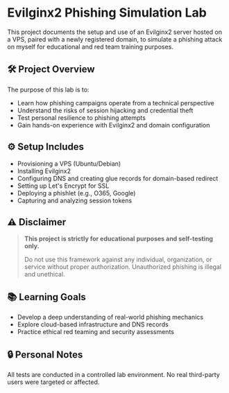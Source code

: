 # Evilginx2 Phishing Simulation Lab

This project documents the setup and use of an Evilginx2 server hosted on a VPS, paired with a newly registered domain, to simulate a phishing attack on myself for educational and red team training purposes.

## 🛠️ Project Overview

The purpose of this lab is to:

- Learn how phishing campaigns operate from a technical perspective
- Understand the risks of session hijacking and credential theft
- Test personal resilience to phishing attempts
- Gain hands-on experience with Evilginx2 and domain configuration

## ⚙️ Setup Includes

- Provisioning a VPS (Ubuntu/Debian)
- Installing Evilginx2
- Configuring DNS and creating glue records for domain-based redirect
- Setting up Let's Encrypt for SSL
- Deploying a phishlet (e.g., O365, Google)
- Capturing and analyzing session tokens

## ⚠️ Disclaimer

> **This project is strictly for educational purposes and self-testing only.**
>
> Do not use this framework against any individual, organization, or service without proper authorization. Unauthorized phishing is illegal and unethical.

## 📚 Learning Goals

- Develop a deep understanding of real-world phishing mechanics
- Explore cloud-based infrastructure and DNS records
- Practice ethical red teaming and security assessments

## 🔒 Personal Notes

All tests are conducted in a controlled lab environment. No real third-party users were targeted or affected.
